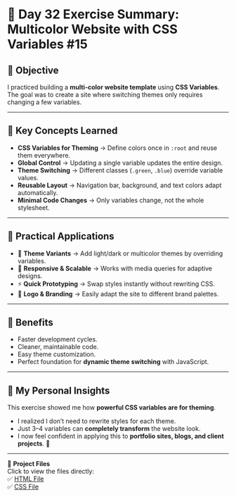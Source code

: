 # 🌟 Day 32 Exercise Summary: Multicolor Website with CSS Variables #15  

## 📌 Objective  
I practiced building a **multi-color website template** using **CSS Variables**. The goal was to create a site where switching themes only requires changing a few variables.  

---

## 🔹 Key Concepts Learned  
- **CSS Variables for Theming** → Define colors once in `:root` and reuse them everywhere.  
- **Global Control** → Updating a single variable updates the entire design.  
- **Theme Switching** → Different classes (`.green`, `.blue`) override variable values.  
- **Reusable Layout** → Navigation bar, background, and text colors adapt automatically.  
- **Minimal Code Changes** → Only variables change, not the whole stylesheet.  

---

## 🔹 Practical Applications  
- 🎨 **Theme Variants** → Add light/dark or multicolor themes by overriding variables.  
- 📱 **Responsive & Scalable** → Works with media queries for adaptive designs.  
- ⚡ **Quick Prototyping** → Swap styles instantly without rewriting CSS.  
- 🔄 **Logo & Branding** → Easily adapt the site to different brand palettes.  

---

## 🔹 Benefits  
- Faster development cycles.  
- Cleaner, maintainable code.  
- Easy theme customization.  
- Perfect foundation for **dynamic theme switching** with JavaScript.  

---

## 🌟 My Personal Insights  
This exercise showed me how **powerful CSS variables are for theming**.  
- I realized I don’t need to rewrite styles for each theme.  
- Just 3–4 variables can **completely transform** the website look.  
- I now feel confident in applying this to **portfolio sites, blogs, and client projects**. 🚀  

---

📂 **Project Files**  
Click to view the files directly:  
✅ [HTML File](./index.html)  
✅ [CSS File](./style.css)  
